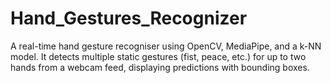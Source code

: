 # Hand_Gestures_Recognizer
A real-time hand gesture recogniser using OpenCV, MediaPipe, and a k-NN model.  It detects multiple static gestures (fist, peace, etc.) for up to two hands from a webcam feed, displaying predictions with bounding boxes.
